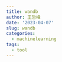 ```yaml
---
title: wandb
author: 王哲峰
date: '2023-04-07'
slug: wandb
categories:
  - machinelearning
tags:
  - tool
---
```

